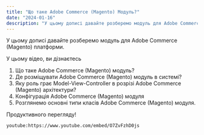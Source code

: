 ```yaml
---
title: "Що таке Adobe Commerce (Magento) Модуль?"
date: "2024-01-16"
description: "У цьому дописі давайте розберемо модуль для Adobe Commerce (Magento) платформи."
---
```


У цьому дописі давайте розберемо модуль для Adobe Commerce (Magento) платформи.

У цьому відео, ви дізнаєтесь
1. Що таке Adobe Commerce (Magento) модуль?
2. Де розміщувати Adobe Commerce (Magento) модуль в системі?
3. Яку роль грає Model-View-Controller в розрізі Adobe Commerce (Magento) архітектури?
4. Конфігурація Adobe Commerce (Magento) модуля
5. Розглянемо основні типи класів Adobe Commerce (Magento) модуля.

Продуктивного перегляду!

`youtube:https://www.youtube.com/embed/O7ZvFzhD0js`
